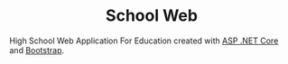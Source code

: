 <h1 align="center">School Web</h1>

High School Web Application For Education created with [ASP .NET Core](https://dotnet.microsoft.com/en-us/apps/aspnet) and [Bootstrap](https://getbootstrap.com/).
